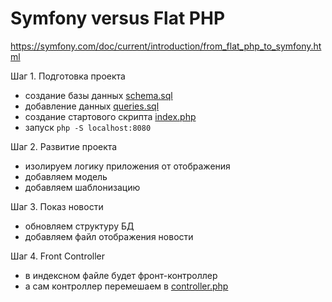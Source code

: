 # Symfony versus Flat PHP

https://symfony.com/doc/current/introduction/from_flat_php_to_symfony.html

Шаг 1. Подготовка проекта
- создание базы данных [schema.sql](schema.sql)
- добавление данных [queries.sql](queries.sql)
- создание стартового скрипта [index.php](index.php)
- запуск `php -S localhost:8080`

Шаг 2. Развитие проекта
- изолируем логику приложения от отображения
- добавляем модель
- добавляем шаблонизацию

Шаг 3. Показ новости
- обновляем структуру БД
- добавляем файл отображения новости

Шаг 4. Front Controller
- в индексном файле будет фронт-контроллер
- а сам контроллер перемешаем в [controller.php](controller.php)